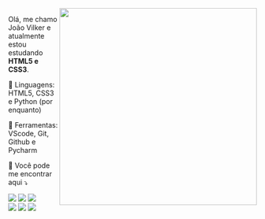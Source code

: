 <img src="https://raw.githubusercontent.com/MicaelliMedeiros/micaellimedeiros/master/image/computer-illustration.png" min-width="400px" max-width="400px" width="400px" align="right">

<p align="left"> 
  Olá, me chamo João Vilker e atualmente estou estudando <strong>
  HTML5 e CSS3</strong>.<br>
</p>

<p align="left">
  🦄 Linguagens: HTML5, CSS3 e Python (por enquanto)
</p>

<p align="left">
  💼 Ferramentas: VScode, Git, Github e Pycharm
</p>

<p align="left">
  💌 Você pode me encontrar aqui ⤵️
</p>

<p align="left">

  <a href="https://www.linkedin.com/in/joaovilker/" alt="LinkedIn">
  <img src="https://img.shields.io/badge/--_Linkedin-0e76a8?style=for-the-badge&logo=Linkedin&logoColor=white"/></a>

  <a href="https://api.whatsapp.com/send?phone=5511977276397&text=Ol%C3%A1,%20vi%20seu%20perfil%20no%20GitHub!%0AVim%20para%20te%20dar%20um%20oi!" alt="WhatsApp">
  <img src="https://img.shields.io/badge/--_WhatsApp-25d366?style=for-the-badge&labelColor=25d366&logo=whatsapp&logoColor=white"/></a>

  <a href="https://github.com/joaovilker" alt="Github">
  <img src="https://img.shields.io/badge/--_GitHub-%23181717.svg?&style=for-the-badge&logo=github&logoColor=white" /></a>
  <br>
  <a href="https://www.instagram.com/joao.vilker/" alt="Instagram">
  <img src="https://img.shields.io/badge/--_Instagram-DF0174?style=for-the-badge&labelColor=DF0174&logo=instagram&logoColor=white"/></a>

  <a href="mailto:joao.vilker@hotmail.com" alt="Email">
  <img src="https://img.shields.io/badge/--_Mail-0078D4?style=for-the-badge&logo=microsoft-outlook&logoColor=white"></a>
  
  <a href="https://www.facebook.com/joaovilkeer/" alt="Facebook">
  <img src="https://img.shields.io/badge/--_Facebook-3b5998?style=for-the-badge&labelColor=3b5998&logo=facebook&logoColor=white"/></a>
  
</p>
